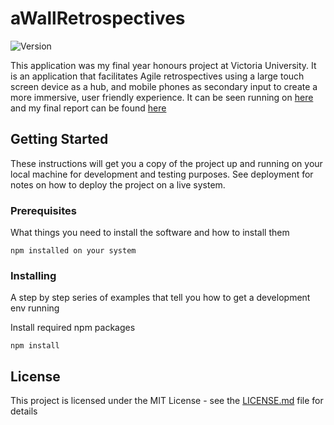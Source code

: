 # aWallRetrospectives
![Version](https://img.shields.io/badge/version-1.0.0-blue.svg?cacheSeconds=2592000)

This application was my final year honours project at Victoria University. It is an application that facilitates Agile retrospectives using a large touch screen device as a hub, and mobile  phones as secondary input to create a more immersive, user friendly experience. It can be seen running on [here](https://awall.herokuapp.com/ "aWall: Retrospectives (Heroku)") and my final report can be found [here](https://www.dropbox.com/s/3j82ymbonhdfi19/Agile_Wall__Collaboration_Support_for_Agile_Retrospectives.pdf?dl=0 "aWall: Retrospectives (Report)")

## Getting Started
These instructions will get you a copy of the project up and running on your local machine for development and testing purposes. See deployment for notes on how to deploy the project on a live system.

### Prerequisites
What things you need to install the software and how to install them

```
npm installed on your system
```
### Installing
A step by step series of examples that tell you how to get a development env running

Install required npm packages
```
npm install
```

## License

This project is licensed under the MIT License - see the [LICENSE.md](LICENSE.md) file for details
